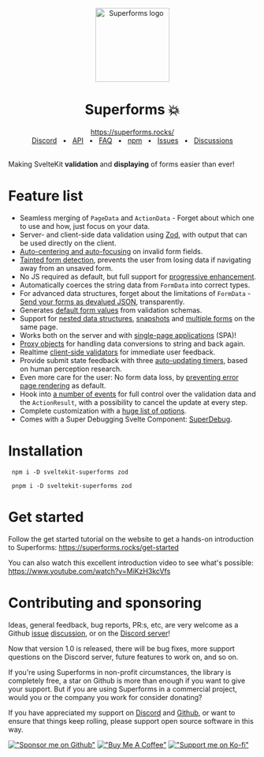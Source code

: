 <p align="center">
  <img src="https://github.com/ciscoheat/sveltekit-superforms/raw/main/logo.svg" width="150px" align="center" alt="Superforms logo" />
  <h1 align="center">Superforms 💥</h1>
</p>

<div align="center">
  <a align="center" href="https://superforms.rocks/">https://superforms.rocks/</a>
  <br />
  <a href="https://discord.gg/AptebvVuhB">Discord</a>
  <span>&nbsp;&nbsp;•&nbsp;&nbsp;</span>
  <a href="https://superforms.rocks/api">API</a>
  <span>&nbsp;&nbsp;•&nbsp;&nbsp;</span>
  <a href="https://superforms.rocks/faq">FAQ</a>
  <span>&nbsp;&nbsp;•&nbsp;&nbsp;</span>
  <a href="https://www.npmjs.com/package/sveltekit-superforms">npm</a>
  <span>&nbsp;&nbsp;•&nbsp;&nbsp;</span>
  <a href="https://github.com/ciscoheat/sveltekit-superforms/issues">Issues</a>
  <span>&nbsp;&nbsp;•&nbsp;&nbsp;</span>
  <a href="https://github.com/ciscoheat/sveltekit-superforms/discussions">Discussions</a>
</div>

<br/>

Making SvelteKit **validation** and **displaying** of forms easier than ever!

# Feature list

- Seamless merging of `PageData` and `ActionData` - Forget about which one to use and how, just focus on your data.
- Server- and client-side data validation using [Zod](https://zod.dev), with output that can be used directly on the client.
- [Auto-centering and auto-focusing](https://superforms.rocks/concepts/error-handling#usage-client) on invalid form fields.
- [Tainted form detection](https://superforms.rocks/concepts/tainted), prevents the user from losing data if navigating away from an unsaved form.
- No JS required as default, but full support for [progressive enhancement](https://superforms.rocks/concepts/enhance).
- Automatically coerces the string data from `FormData` into correct types.
- For advanced data structures, forget about the limitations of `FormData` - [Send your forms as devalued JSON](https://superforms.rocks/concepts/nested-data), transparently.
- Generates [default form values](https://superforms.rocks/default-values) from validation schemas.
- Support for [nested data structures](https://superforms.rocks/concepts/nested-data), [snapshots](https://superforms.rocks/concepts/snapshots) and [multiple forms](https://superforms.rocks/concepts/multiple-forms) on the same page.
- Works both on the server and with [single-page applications](https://superforms.rocks/concepts/spa) (SPA)!
- [Proxy objects](https://superforms.rocks/concepts/proxy-objects) for handling data conversions to string and back again.
- Realtime [client-side validators](https://superforms.rocks/concepts/client-validation) for immediate user feedback.
- Provide submit state feedback with three [auto-updating timers](https://superforms.rocks/concepts/timers), based on human perception research.
- Even more care for the user: No form data loss, by [preventing error page rendering](https://superforms.rocks/concepts/enhance#differences-from-sveltekits-useenhance) as default.
- Hook into [a number of events](https://superforms.rocks/concepts/events) for full control over the validation data and the `ActionResult`, with a possibility to cancel the update at every step.
- Complete customization with a [huge list of options](https://superforms.rocks/api#superformform-options).
- Comes with a Super Debugging Svelte Component: [SuperDebug](https://superforms.rocks/super-debug).

# Installation

```
 npm i -D sveltekit-superforms zod
```

```
 pnpm i -D sveltekit-superforms zod
```

# Get started

Follow the get started tutorial on the website to get a hands-on introduction to Superforms: https://superforms.rocks/get-started

You can also watch this excellent introduction video to see what's possible: https://www.youtube.com/watch?v=MiKzH3kcVfs

# Contributing and sponsoring

Ideas, general feedback, bug reports, PR:s, etc, are very welcome as a Github [issue](https://github.com/ciscoheat/sveltekit-superforms/issues) [discussion](https://github.com/ciscoheat/sveltekit-superforms/discussions), or on the [Discord server](https://discord.gg/AptebvVuhB)!

Now that version 1.0 is released, there will be bug fixes, more support questions on the Discord server, future features to work on, and so on.

If you're using Superforms in non-profit circumstances, the library is completely free, a star on Github is more than enough if you want to give your support. But if you are using Superforms in a commercial project, would you or the company you work for consider donating?

If you have appreciated my support on <a href="https://discord.gg/AptebvVuhB">Discord</a> and <a href="https://github.com/ciscoheat/sveltekit-superforms">Github</a>, or want to ensure that things keep rolling, please support open source software in this way.

[!["Sponsor me on Github"](https://github.com/ciscoheat/sveltekit-superforms/raw/main/github.png)](https://github.com/sponsors/ciscoheat) [!["Buy Me A Coffee"](https://github.com/ciscoheat/sveltekit-superforms/raw/main/buymeacoffee.webp)](https://www.buymeacoffee.com/ciscoheat) [!["Support me on Ko-fi"](https://github.com/ciscoheat/sveltekit-superforms/raw/main/ko-fi.png)](https://ko-fi.com/ciscoheat)
